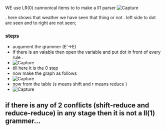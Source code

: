 WE use LR(0) cannonical items to to make a ll1 parser
![Capture](https://user-images.githubusercontent.com/89020930/164876612-23581c35-0578-4ae3-86a6-1ecf6ab87636.PNG)

. here shows that weather we have seen that thing or not . left side to dot are seen and to right are not seen;

### steps 
- augument the grammer  (E'->E)
- if there is an vaiable then open the variable and put dot in front of every rule .
- ![Capture](https://user-images.githubusercontent.com/89020930/164877608-8bafedb3-fe2e-42bc-8904-1468d010cb50.PNG)
- till here it is the 0 step 
- now make the graph as follows
- ![Capture](https://user-images.githubusercontent.com/89020930/164877938-2d2af62a-a634-446d-888b-9e758725a95e.PNG)
- now from the table (s means shift  and r means reduce )
- ![Capture](https://user-images.githubusercontent.com/89020930/164878116-60ff72e6-7ed7-4a70-8570-18f8a6d01b7f.PNG)

## if there is any of 2 conflicts (shift-reduce and reduce-reduce) in any stage then it is not a ll(1) grammer...
